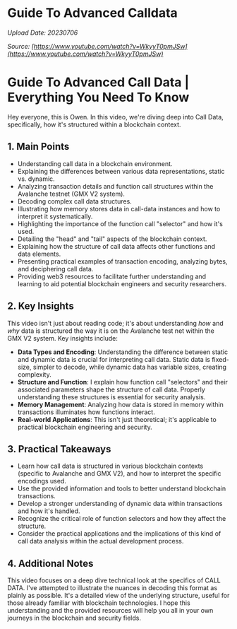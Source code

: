 # Guide To Advanced Calldata

*Upload Date: 20230706*

*Source: [https://www.youtube.com/watch?v=WkyyT0pmJSw](https://www.youtube.com/watch?v=WkyyT0pmJSw)*

# Guide To Advanced Call Data | Everything You Need To Know

Hey everyone, this is Owen. In this video, we're diving deep into Call Data, specifically, how it's structured within a blockchain context.

## 1. Main Points

*   Understanding call data in a blockchain environment.
*   Explaining the differences between various data representations, static vs. dynamic.
*   Analyzing transaction details and function call structures within the Avalanche testnet (GMX V2 system).
*   Decoding complex call data structures.
*   Illustrating how memory stores data in call-data instances and how to interpret it systematically.
*   Highlighting the importance of the function call "selector" and how it's used.
*   Detailing the "head" and "tail" aspects of the blockchain context.
*   Explaining how the structure of call data affects other functions and data elements.
*   Presenting practical examples of transaction encoding, analyzing bytes, and deciphering call data.
*   Providing web3 resources to facilitate further understanding and learning to aid potential blockchain engineers and security researchers.

## 2. Key Insights

This video isn't just about reading code; it's about understanding *how* and *why* data is structured the way it is on the Avalanche test net within the GMX V2 system.  Key insights include:

*   **Data Types and Encoding**: Understanding the difference between static and dynamic data is crucial for interpreting call data. Static data is fixed-size, simpler to decode, while dynamic data has variable sizes, creating complexity.
*   **Structure and Function**:  I explain how function call "selectors" and their associated parameters shape the structure of call data. Properly understanding these structures is essential for security analysis.
*   **Memory Management**: Analyzing how data is stored in memory within transactions illuminates how functions interact.
*   **Real-world Applications**: This isn't just theoretical; it's applicable to practical blockchain engineering and security.


## 3. Practical Takeaways

*   Learn how call data is structured in various blockchain contexts (specific to Avalanche and GMX V2), and how to interpret the specific encodings used.
*   Use the provided information and tools to better understand blockchain transactions.
*   Develop a stronger understanding of dynamic data within transactions and how it's handled. 
*   Recognize the critical role of function selectors and how they affect the structure.
*   Consider the practical applications and the implications of this kind of call data analysis within the actual development process.

## 4. Additional Notes

This video focuses on a deep dive technical look at the specifics of CALL DATA.  I've attempted to illustrate the nuances in decoding this format as plainly as possible. It's a detailed view of the underlying structure, useful for those already familiar with blockchain technologies.  I hope this understanding and the provided resources will help you all in your own journeys in the blockchain and security fields.